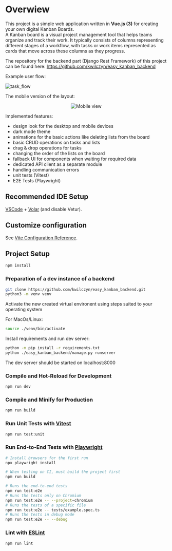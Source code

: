# Overwiew

This project is a simple web application written in **Vue.js (3)** for creating your own digital Kanban Boards.  
A Kanban board is a visual project management tool that helps teams organize and track their work. It typically consists of columns representing different stages of a workflow, with tasks or work items represented as cards that move across these columns as they progress.  

The repository for the backend part (Django Rest Framework) of this project can be found here:  https://github.com/kwilczyn/easy_kanban_backend

Example user flow:  

![task_flow](https://github.com/user-attachments/assets/d1d95030-39d6-4b0e-995e-9e701d2892be)

The mobile version of the layout:  
<p align="middle">
<img src="https://github.com/user-attachments/assets/a9ddae2f-ef46-42ce-a720-8609c39bd449" alt="Mobile view"/>  
</p>

Implemented features:
- design look for the desktop and mobile devices
- dark mode theme
- animations for the basic actions like deleting lists from the board
- basic CRUD operations on tasks and lists
- drag & drop operations for tasks
- changing the order of the lists on the board
- fallback UI for components when waiting for required data
- dedicated API client as a separate module
- handling communication errors
- unit tests (Vitest)
- E2E Tests (Playwright)

## Recommended IDE Setup

[VSCode](https://code.visualstudio.com/) + [Volar](https://marketplace.visualstudio.com/items?itemName=Vue.volar) (and disable Vetur).

## Customize configuration

See [Vite Configuration Reference](https://vitejs.dev/config/).

## Project Setup

```sh
npm install
```

### Preparation of a dev instance of a backend

```sh
git clone https://github.com/kwilczyn/easy_kanban_backend.git
python3 -m venv venv
```
Activate the new created virtual environent using steps suited to your operating system  

For MacOs/Linux:
```sh
source ./venv/bin/activate
```
Install requirements and run dev server:
```sh
python -m pip install -r requirements.txt  
python ./easy_kanban_backend/manage.py runserver  
```
The dev server should be started on localhost:8000

### Compile and Hot-Reload for Development

```sh
npm run dev
```

### Compile and Minify for Production

```sh
npm run build
```

### Run Unit Tests with [Vitest](https://vitest.dev/)

```sh
npm run test:unit
```

### Run End-to-End Tests with [Playwright](https://playwright.dev)

```sh
# Install browsers for the first run
npx playwright install

# When testing on CI, must build the project first
npm run build

# Runs the end-to-end tests
npm run test:e2e
# Runs the tests only on Chromium
npm run test:e2e -- --project=chromium
# Runs the tests of a specific file
npm run test:e2e -- tests/example.spec.ts
# Runs the tests in debug mode
npm run test:e2e -- --debug
```

### Lint with [ESLint](https://eslint.org/)

```sh
npm run lint
```
